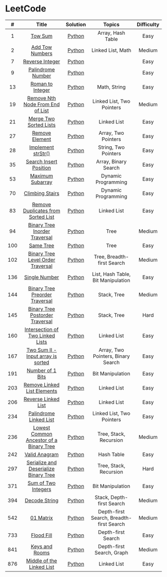 # LeetCode

|   #   |  Title  |  Solution  |  Topics  |  Difficulty  |
| :---: | :-----: | :--------: | :------: | :----------: |
|   1   | [Tow Sum](https://leetcode.com/problems/two-sum/) | [Python](https://github.com/kaka-lin/Notes/tree/master/leetcode/python/001_two_sum.md) | Array, Hash Table | Easy |
|   2   | [Add Tow Numbers](https://leetcode.com/problems/add-two-numbers/) | [Python](https://github.com/kaka-lin/Notes/tree/master/leetcode/python/002_add_two_numbers.md) | Linked List, Math | Medium |
|   7   | [Reverse Integer](https://leetcode.com/problems/reverse-integer/) | [Python](https://github.com/kaka-lin/Notes/tree/master/leetcode/python/007_reverse_integer.md) | | Easy |
|   9   | [Palindrome Number](https://leetcode.com/problems/palindrome-number/) | [Python](https://github.com/kaka-lin/Notes/tree/master/leetcode/python/009_palindrome_number.md) | | Easy |
|  13   | [Roman to Integer](https://leetcode.com/problems/roman-to-integer/) | [Python](https://github.com/kaka-lin/Notes/tree/master/leetcode/python/013_roman_to_integer.md) | Math, String | Easy |
|  19   | [Remove Nth Node From End of List](https://leetcode.com/problems/remove-nth-node-from-end-of-list/) | [Python](https://github.com/kaka-lin/Notes/tree/master/leetcode/python/019_remove_nth_node_from_end_of_list.md) | Linked List, Two Pointers | Medium |
|  21   | [Merge Two Sorted Lists](https://leetcode.com/problems/merge-two-sorted-lists/) | [Python](https://github.com/kaka-lin/Notes/tree/master/leetcode/python/021_merge_two_sorted_list.md) | Linked List | Easy |
|  27   | [Remove Element](https://leetcode.com/problems/remove-element/) | [Python](https://github.com/kaka-lin/Notes/tree/master/leetcode/python/027_remove_element.md) | Array, Two Pointers | Easy |
|  28  | [Implement strStr()](https://leetcode.com/problems/implement-strstr/) | [Python](https://github.com/kaka-lin/Notes/tree/master/leetcode/python/028_implement_strStr().md) | String, Two Pointers | Easy |
|  35  | [Search Insert Position](https://leetcode.com/problems/search-insert-position/) | [Python](https://github.com/kaka-lin/Notes/tree/master/leetcode/python/035_search_insert_position.md) | Array, Binary Search | Easy |
|  53   | [Maximum Subarray](https://leetcode.com/problems/maximum-subarray/) | [Python](https://github.com/kaka-lin/Notes/tree/master/leetcode/python/053_maximum_subarray.md) | Dynamic Programming | Easy |
|  70   | [Climbing Stairs](https://leetcode.com/problems/climbing-stairs/) | [Python](https://github.com/kaka-lin/Notes/tree/master/leetcode/python/070_climbing_stairs.md) | Dynamic Programming | Easy |
|  83   | [Remove Duplicates from Sorted List](https://leetcode.com/problems/remove-duplicates-from-sorted-list/) | [Python](https://github.com/kaka-lin/Notes/tree/master/leetcode/python/083_remove_duplicates_from_sorted_list.md) | Linked List | Easy |
|  94   | [Binary Tree Inorder Traversal](https://leetcode.com/problems/binary-tree-inorder-traversal/) | [Python](https://github.com/kaka-lin/Notes/tree/master/leetcode/python/094_binary_tree_inorder_traversal.md) | Tree | Medium |
|  100  | [Same Tree](https://leetcode.com/problems/same-tree/) | [Python](https://github.com/kaka-lin/Notes/tree/master/leetcode/python/100_same_tree.md) | Tree | Easy |
|  102  | [Binary Tree Level Order Traversal](https://leetcode.com/problems/binary-tree-level-order-traversal/) | [Python](https://github.com/kaka-lin/Notes/tree/master/leetcode/python/102_binary_tree_level_order_traversal.md) | Tree, Breadth-first Search | Medium |
|  136  | [Single Number](https://leetcode.com/problems/single-number/) | [Python](https://github.com/kaka-lin/Notes/tree/master/leetcode/python/136_single_number.md) | List, Hash Table, Bit Manipulation | Easy |
|  144  | [Binary Tree Preorder Traversal](https://leetcode.com/problems/binary-tree-preorder-traversal/) | [Python](https://github.com/kaka-lin/Notes/tree/master/leetcode/python/144_binary_tree_preorder_traversal.md) | Stack, Tree | Medium |
|  145  | [Binary Tree Postorder Traversal](https://leetcode.com/problems/binary-tree-postorder-traversal/) | [Python](https://github.com/kaka-lin/Notes/tree/master/leetcode/python/145_binary_tree_postorder_traversal.md) | Stack, Tree | Hard |
|  160  | [Intersection of Two Linked Lists](https://leetcode.com/problems/intersection-of-two-linked-lists/) | [Python](https://github.com/kaka-lin/Notes/tree/master/leetcode/python/160_intersection_of_two_linked_list.md) | Linked List | Easy |
|  167  | [Two Sum II - Input array is sorted](https://leetcode.com/problems/two-sum-ii-input-array-is-sorted/) | [Python](https://github.com/kaka-lin/Notes/tree/master/leetcode/python/167_two_sum_II_input_array_is_sorted.md) | Array, Two Pointers, Binary Search | Easy |
|  191  | [Number of 1 Bits](https://leetcode.com/problems/number-of-1-bits/) | [Python](https://github.com/kaka-lin/Notes/tree/master/leetcode/python/191_number_of_1_bits.md) | Bit Manipulation | Easy |
|  203  | [Remove Linked List Elements](https://leetcode.com/problems/remove-linked-list-elements/) | [Python](https://github.com/kaka-lin/Notes/tree/master/leetcode/python/203_remove_linked_list_elements.md) | Linked List | Easy |
|  206  | [Reverse Linked List](https://leetcode.com/problems/reverse-linked-list/) | [Python](https://github.com/kaka-lin/Notes/tree/master/leetcode/python/206_reverse_linked_list.md) | Linked List | Easy |
|  234  | [Palindrome Linked List](https://leetcode.com/problems/palindrome-linked-list/) | [Python](https://github.com/kaka-lin/Notes/tree/master/leetcode/python/234_palindrome_linked_list.md) | Linked List, Two Pointers | Easy |
|  236  | [Lowest Common Ancestor of a Binary Tree](https://leetcode.com/problems/lowest-common-ancestor-of-a-binary-tree/) | [Python](https://github.com/kaka-lin/Notes/tree/master/leetcode/python/236_lowest_common_ancestor_of_a_binary_tree.md) | Tree, Stack, Recursion | Medium |
|  242  | [Valid Anagram](https://leetcode.com/problems/valid-anagram/) | [Python](https://github.com/kaka-lin/Notes/tree/master/leetcode/python/242_valid_anagram.md) | Hash Table | Easy |
|  297  | [Serialize and Deserialize Binary Tree](https://leetcode.com/problems/serialize-and-deserialize-binary-tree/) | [Python](https://github.com/kaka-lin/Notes/tree/master/leetcode/python/297_serialize_and_deserialize_binar_tree.md) | Tree, Stack, Recursion | Hard |
|  371  | [Sum of Two Integers](https://leetcode.com/problems/sum-of-two-integers/) | [Python](https://github.com/kaka-lin/Notes/tree/master/leetcode/python/371_sum_of_two_integers.md) | Bit Manipulation | Easy |
|  394  | [Decode String](https://leetcode.com/problems/decode-string/) | [Python](https://github.com/kaka-lin/Notes/tree/master/leetcode/python/394_decode_string.md) | Stack, Depth-first Search | Medium |
|  542  | [01 Matrix](https://leetcode.com/problems/01-matrix/) | [Python](https://github.com/kaka-lin/Notes/tree/master/leetcode/python/542_01_matrix.md) | Depth-first Search, Breadth-first Search | Medium |
|  733  | [Flood Fill](https://leetcode.com/problems/flood-fill/) | [Python](https://github.com/kaka-lin/Notes/tree/master/leetcode/python/733_flood_fill.md) | Depth-first Search | Easy |
|  841  | [Keys and Rooms](https://leetcode.com/problems/keys-and-rooms/) | [Python](https://github.com/kaka-lin/Notes/tree/master/leetcode/python/841_keys_and_rooms.md) | Depth-first Search, Graph | Medium |
|  876  | [Middle of the Linked List](https://leetcode.com/problems/middle-of-the-linked-list/) | [Python](https://github.com/kaka-lin/Notes/tree/master/leetcode/python/876_middle_of_the_linked_list.md) | Linked List | Easy |
